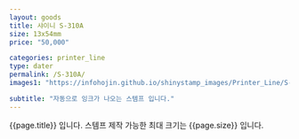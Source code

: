 ```yaml
---
layout: goods
title: 샤이니 S-310A
size: 13x54mm
price: "50,000"

categories: printer_line
type: dater
permalink: /S-310A/
images1: "https://infohojin.github.io/shinystamp_images/Printer_Line/S-310A/S-310A_1.jpg"

subtitle: "자동으로 잉크가 나오는 스템프 입니다."
---
```


{{page.title}} 입니다. 스템프 제작 가능한 최대 크기는 {{page.size}} 입니다.